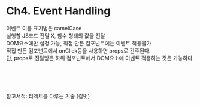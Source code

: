 
# Ch4. Event Handling
이벤트 이름 표기법은 camelCase <br/>
실행할 JS코드 전달 X, 함수 형태의 값을 전달 <br/>
DOM요소에만 설정 가능, 직접 만든 컴포넌트에는 이벤트 적용불가 <br/>
직접 만든 컴포넌트에서 onClick등을 사용하면 props로 간주된다. <br/>
단, props로 전달받은 하위 컴포넌트에서 DOM요소에 이벤트 적용하는 것은 가능하다.


<br/><br/><br/><br/>
참고서적: 리액트를 다루는 기술 (길벗)

